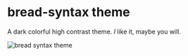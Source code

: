 # bread-syntax theme

A dark colorful high contrast theme. _I_ like it, maybe you will.

![bread syntax theme](https://cloud.githubusercontent.com/assets/2559233/22619101/baf4eaaa-eaba-11e6-9499-7af426101570.png)
